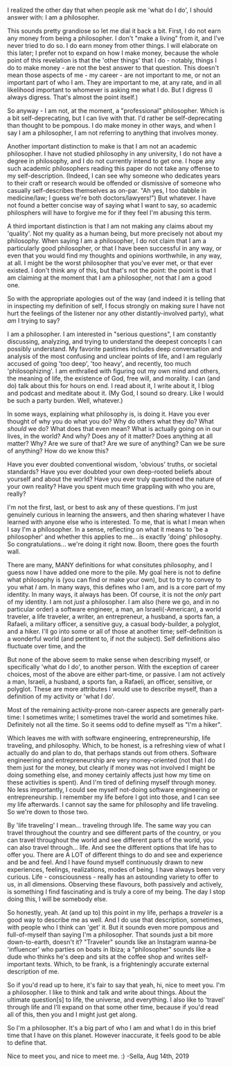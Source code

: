 I realized the other day that when people ask me 'what do I do', I should answer with: I am a philosopher. 

This sounds pretty grandiose so let me dial it back a bit. First, I do not earn any money from being a philosopher. I don't "make a living" from it, and I've never tried to do so. I do earn money from other things. I will elaborate on this later; I prefer not to expand on how I make money, because the whole point of this revelation is that the 'other things' that I do - notably, things I do to make money - are not the best answer to that question. This doesn't mean those aspects of me - my career - are not important to me, or not an important part of who I am. They are important to me, at any rate, and in all likelihood important to whomever is asking me what I do. But I digress (I always digress. That's almost the point itself.)

So anyway - I am not, at the moment, a "professional" philosopher. Which is a bit self-deprecating, but I can live with that. I'd rather be self-deprecating than thought to be pompous. I do make money in other ways, and when I say I am a philosopher, I am not referring to anything that involves money. 

Another important distinction to make is that I am not an academic philosopher. I have not studied philosophy in any university, I do not have a degree in philosophy, and I do not currently intend to get one. I hope any such academic philosophers reading this paper do not take any offense to my self-description. (Indeed, I can see why someone who dedicates years to their craft or research would be offended or dismissive of someone who casually self-describes themselves as on-par. "Ah yes, I too dabble in medicine/law; I guess we're both doctors/lawyers!") But whatever. I have not found a better concise way of saying what I want to say, so academic philosphers will have to forgive me for if they feel I'm abusing this term. 

A third important distinction is that I am not making any claims about my 'quality'. Not my quality as a human being, but more precisely not about my philosophy. When saying I am a philosopher, I do not claim that I am a particularly good philosopher, or that I have been successful in any way, or even that you would find my thoughts and opinions worthwhile, in any way, at all. I might be the worst philosopher that you've ever met, or that ever existed. I don't think any of this, but that's not the point: the point is that I am claiming at the moment that I am a philosopher, not that I am a good one.

So with the appropriate apologies out of the way (and indeed it is telling that in inspecting my definition of self, I focus strongly on making sure I have not hurt the feelings of the listener nor any other distantly-involved party), what _am_ I trying to say?

I am a philosopher. I am interested in "serious questions", I am constantly discussing, analyzing, and trying to understand the deepest concepts I can possibly understand. My favorite pastimes includes deep conversation and analysis of the most confusing and unclear points of life, and I am regularly accused of going 'too deep', 'too heavy', and recently, too much 'philosophizing'. I am enthralled with figuring out my own mind and others, the meaning of life, the existence of God, free will, and morality. I can (and do) talk about this for hours on end. I read about it, I write about it, I blog and podcast and meditate about it. (My God, I sound so dreary. Like I would be such a party burden. Well, whatever.)

In some ways, explaining what philosophy is, is doing it. Have you ever thought of why you do what you do? Why do others what they do? What *should* we do? What does that even mean? What is actually going on in our lives, in the world? And why? Does any of it matter? Does anything at all matter? Why? Are we sure of that? Are we sure of anything? Can we be sure of anything? How do we know this? 

Have you ever doubted conventional wisdom, 'obvious' truths, or societal standards? Have you ever doubted your own deep-rooted beliefs about yourself and about the world? Have you ever truly questioned the nature of your own reality? Have you spent much time grappling with who you are, really? 

I'm not the first, last, or best to ask any of these questions. I'm just genuinely curious in learning the answers, and then sharing whatever I have learned with anyone else who is interested. To me, that is what I mean when I say I'm a philosopher. In a sense, reflecting on what it means to 'be a philosopher' and whether this applies to me... is exactly 'doing' philosophy. So congratulations... we're doing it right now. Boom, there goes the fourth wall. 

There are many, MANY definitions for what consitutes philosophy, and I guess now I have added one more to the pile. My goal here is not to define what philosophy is (you can find or make your own), but to try to convey to you what *I* am. In many ways, this defines who I am, and is a core part of my identity. In many ways, it always has been. Of course, it is not the _only_ part of my identity. I am not *just* a philosopher. I am also (here we go, and in no particular order) a software engineer, a man, an Israeli(-American), a world traveler, a life traveler, a writer, an entrepreneur, a husband, a sports fan, a Rafaeli, a military officer, a sensitive guy, a casual body-builder, a polyglot, and a hiker. I'll go into some or all of those at another time; self-definition is a wonderful world (and pertitent to, if not _the_ subject). Self definitions also fluctuate over time, and the 

But none of the above seem to make sense when describing myself, or specifically 'what do I do', to another person. With the exception of career choices, most of the above are either part-time, or passive. I am not actively a man, Israeli, a husband, a sports fan, a Rafaeli, an officer, sensitive, or polyglot. These are more attributes I would use to describe myself, than a definition of my activity or 'what I do'. 

Most of the remaining activity-prone non-career aspects are generally part-time: I sometimes write; I sometimes travel the world and sometimes hike. Definitely not all the time. So it seems odd to define myself as "I'm a hiker". 

Which leaves me with with software engineering, entrepreneurship, life traveling, and philosophy. Which, to be honest, is a refreshing view of what I actually do and plan to do, that perhaps stands out from others. Software engineering and entrepreneurship are very money-oriented (not that I do them just for the money, but clearly if money was not involved I might be doing something else, and money certainly affects just how my time on these activities is spent). And I'm tired of defining myself through money. No less importantly, I could see myself not-doing software engineering or entrepreneurship. I remember my life before I got into those, and I can see my life afterwards. I cannot say the same for philosophy and life traveling. So we're down to those two. 

By 'life traveling' I mean... traveling through life. The same way you can travel throughout the country and see different parts of the country, or you can travel throughout the world and see different parts of the world, you can also travel through... life. And see the different options that life has to offer you. There are A LOT of different things to do and see and experience and be and feel. And I have found myself continuously drawn to new experiences, feelings, realizations, modes of being. I have always been very curious. Life - consciousness - really has an astounding variety to offer to us, in all dimensions. Observing these flavours, both passively and actively, is something I find fascinating and is truly a core of my being. The day I stop doing this, I will be somebody else. 

So honestly, yeah. At (and up to) this point in my life, perhaps a *traveler* is a good way to describe me as well. And I do use that description, sometimes, with people who I think can 'get' it. But it sounds even more pompous and full-of-myself than saying I'm a philosopher. That sounds just a bit more down-to-earth, doesn't it? "Traveler" sounds like an Instagram wanna-be 'influencer' who parties on boats in Ibiza; a "philosopher" sounds like a dude who thinks he's deep and sits at the coffee shop and writes self-important texts. Which, to be frank, is a frighteningly accurate external description of me. 

So if you'd read up to here, it's fair to say that yeah, hi, nice to meet you. I'm a philosopher. I like to think and talk and write about things. About the ultimate question[s] to life, the universe, and everything. I also like to 'travel' through life and I'll expand on that some other time, because if you'd read all of this, then you and I might just get along. 

So I'm a philosopher. It's a big part of who I am and what I do in this brief time that I have on this planet. However inaccurate, it feels good to be able to define that.

Nice to meet you, and nice to meet me. :)
-Sella, Aug 14th, 2019